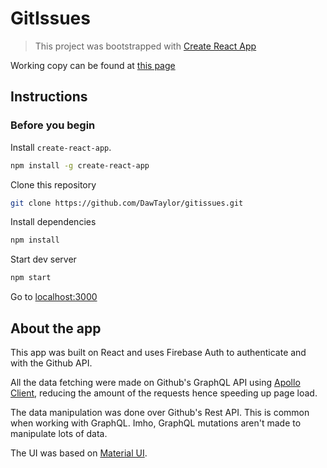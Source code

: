 # GitIssues

> This project was bootstrapped with [Create React App](https://github.com/facebookincubator/create-react-app)

Working copy can be found at [this page](https://gitissues-9bd3d.firebaseapp.com)

## Instructions

### Before you begin

Install `create-react-app`.

```sh
npm install -g create-react-app
```

Clone this repository

```sh
git clone https://github.com/DawTaylor/gitissues.git
```

Install dependencies

```sh
npm install
```

Start dev server

```sh
npm start
```

Go to [localhost:3000](http://localhost:3000)

## About the app

This app was built on React and uses Firebase Auth to authenticate and with the Github API.

All the data fetching were made on Github's GraphQL API using [Apollo Client](https://www.apollographql.com/client), reducing the amount of the requests hence speeding up page load.

The data manipulation was done over Github's Rest API. This is common when working with GraphQL. Imho, GraphQL mutations aren't made to manipulate lots of data.

The UI was based on [Material UI](http://www.material-ui.com/#/).